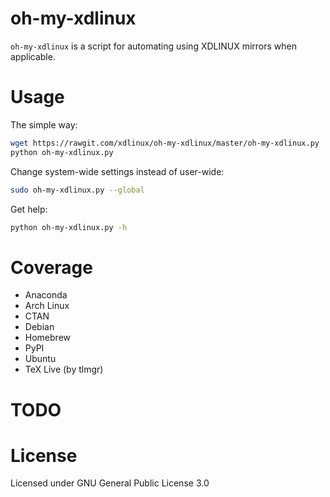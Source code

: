 oh-my-xdlinux
==========================

`oh-my-xdlinux` is a script for automating using XDLINUX mirrors when applicable.

Usage
==========================

The simple way:
```bash
wget https://rawgit.com/xdlinux/oh-my-xdlinux/master/oh-my-xdlinux.py
python oh-my-xdlinux.py
```

Change system-wide settings instead of user-wide:
```bash
sudo oh-my-xdlinux.py --global
```

Get help:
```bash
python oh-my-xdlinux.py -h
```

Coverage
=========================
 - Anaconda
 - Arch Linux
 - CTAN
 - Debian
 - Homebrew
 - PyPI
 - Ubuntu
 - TeX Live (by tlmgr)
 
TODO
========================

 

License
==========================

Licensed under GNU General Public License 3.0
